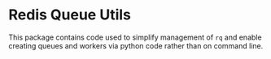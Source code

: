 # Redis Queue Utils

This package contains code used to simplify management of `rq` and enable creating queues and workers via python code rather than on command line.
